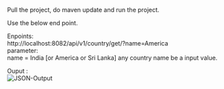Pull the project, do maven update and run the project.<br>

Use the below end point.<br>

Enpoints:<br>
http://localhost:8082/api/v1/country/get/?name=America <br>
 parameter:<br>
   name = India  [or America or Sri Lanka] any country name be a input value.<br>

   Ouput : <br>
   ![JSON-Output](https://github.com/ChandrasekarPerumal/CountrySimilarity/assets/47257171/59d24007-53fe-4bb9-90a9-0f9a979dad7c)

   
   
   

